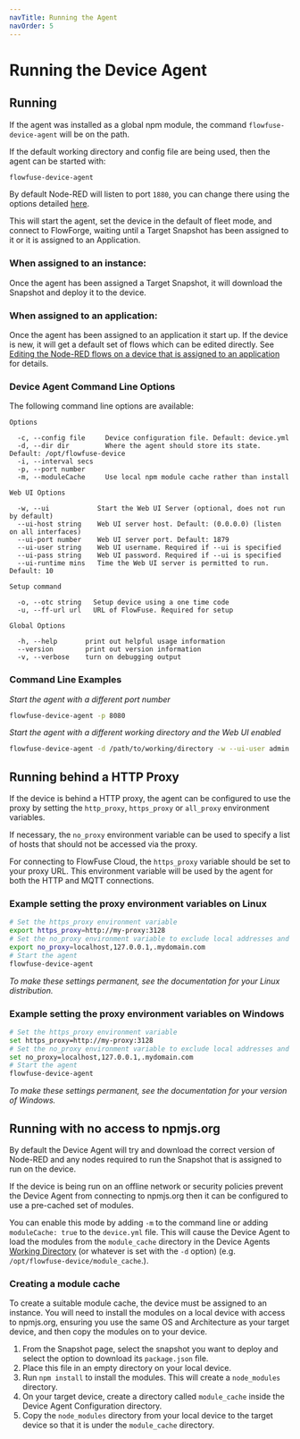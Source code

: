 ```yaml
---
navTitle: Running the Agent
navOrder: 5
---
```


# Running the Device Agent

## Running

If the agent was installed as a global npm module, the command `flowfuse-device-agent` will be on the path.

If the default working directory and config file are being used, then the agent can be started with:

```bash
flowfuse-device-agent
```

By default Node-RED will listen to port `1880`, you can change there using the options
detailed [here](./install.md#listen-port).

This will start the agent, set the device in the default of fleet mode, and connect to
FlowForge, waiting until a Target Snapshot has been assigned to it or it is assigned
to an Application.

### When assigned to an instance:
Once the agent has been assigned a Target Snapshot, it will download the Snapshot and
deploy it to the device.

### When assigned to an application:
Once the agent has been assigned to an application it start up. If the device is new, 
it will get a default set of flows which can be edited directly. 
See [Editing the Node-RED flows on a device that is assigned to an application](./deploy.md#editing-the-node-red-flows-on-a-device-that-is-assigned-to-an-application) for details.

### Device Agent Command Line Options

The following command line options are available:

```
Options

  -c, --config file     Device configuration file. Default: device.yml
  -d, --dir dir         Where the agent should store its state. Default: /opt/flowfuse-device
  -i, --interval secs
  -p, --port number
  -m, --moduleCache     Use local npm module cache rather than install

Web UI Options

  -w, --ui            Start the Web UI Server (optional, does not run by default)
  --ui-host string    Web UI server host. Default: (0.0.0.0) (listen on all interfaces)
  --ui-port number    Web UI server port. Default: 1879
  --ui-user string    Web UI username. Required if --ui is specified
  --ui-pass string    Web UI password. Required if --ui is specified
  --ui-runtime mins   Time the Web UI server is permitted to run. Default: 10

Setup command

  -o, --otc string   Setup device using a one time code
  -u, --ff-url url   URL of FlowFuse. Required for setup

Global Options

  -h, --help       print out helpful usage information
  --version        print out version information
  -v, --verbose    turn on debugging output
```

### Command Line Examples

_Start the agent with a different port number_

```bash
flowfuse-device-agent -p 8080
```

_Start the agent with a different working directory and the Web UI enabled_

```bash
flowfuse-device-agent -d /path/to/working/directory -w --ui-user admin --ui-pass password --ui-port 8081
```

## Running behind a HTTP Proxy

If the device is behind a HTTP proxy, the agent can be configured to use the proxy by setting the `http_proxy`, `https_proxy` or `all_proxy` environment variables.

If necessary, the `no_proxy` environment variable can be used to specify a list of hosts that should not be accessed via the proxy.

For connecting to FlowFuse Cloud, the `https_proxy` variable should be set to your proxy URL. This environment variable will be used by the agent for both the HTTP
and MQTT connections.

### Example setting the proxy environment variables on Linux
```bash
# Set the https_proxy environment variable
export https_proxy=http://my-proxy:3128
# Set the no_proxy environment variable to exclude local addresses and all hosts in the .mydomain.com domain
export no_proxy=localhost,127.0.0.1,.mydomain.com
# Start the agent
flowfuse-device-agent
```

_To make these settings permanent, see the documentation for your Linux distribution._

### Example setting the proxy environment variables on Windows
```bash
# Set the https_proxy environment variable
set https_proxy=http://my-proxy:3128
# Set the no_proxy environment variable to exclude local addresses and all hosts in the .mydomain.com domain
set no_proxy=localhost,127.0.0.1,.mydomain.com
# Start the agent
flowfuse-device-agent
```

_To make these settings permanent, see the documentation for your version of Windows._

## Running with no access to npmjs.org

By default the Device Agent will try and download the correct version of Node-RED and 
any nodes required to run the Snapshot that is assigned to run on the device.

If the device is being run on an offline network or security policies prevent the 
Device Agent from connecting to npmjs.org then it can be configured to use a pre-cached 
set of modules.

You can enable this mode by adding `-m` to the command line or adding `moduleCache: true` 
to the `device.yml` file. This will cause the Device Agent to load the modules from the 
`module_cache` directory in the Device Agents [Working Directory](./install.md#working-directory) (or whatever is set
with the `-d` option) (e.g. `/opt/flowfuse-device/module_cache`.).

### Creating a module cache

To create a suitable module cache, the device must be assigned to an instance.  You will need to
install the modules on a local device with access to npmjs.org, ensuring you use the same
OS and Architecture as your target device, and then copy the modules on to your device.

1. From the Snapshot page, select the snapshot you want to deploy and select the option to download its `package.json` file.
2. Place this file in an empty directory on your local device.
3. Run `npm install` to install the modules. This will create a `node_modules` directory.
4. On your target device, create a directory called `module_cache` inside the Device Agent Configuration directory.
5. Copy the `node_modules` directory from your local device to the target device so that it is under the `module_cache` directory.
